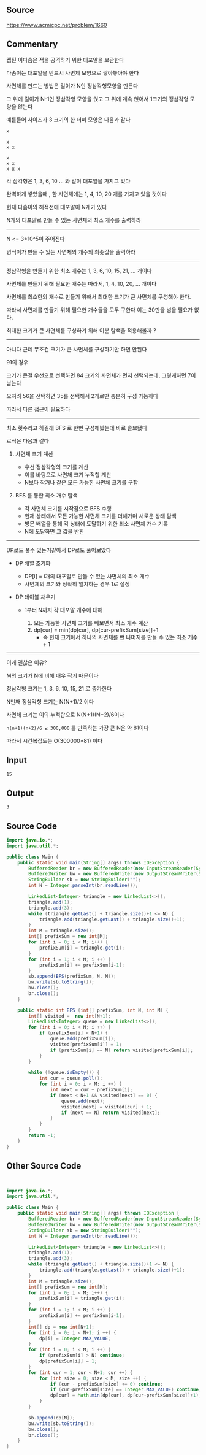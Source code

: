 ## Source

https://www.acmicpc.net/problem/1660

## Commentary

캡틴 이다솜은 적을 공격하기 위한 대포알을 보관한다

다솜이는 대포알을 반드시 사면체 모양으로 쌓아놓아야 한다

사면체를 만드는 방법은 길이가 N인 정삼각형모양을 만든다

그 위에 길이가 N-1인 정삼각형 모양을 얹고 그 위에 계속 얹어서 1크기의 정삼각형 모양을 얹는다

예를들어 사이즈가 3 크기의 한 더미 모양은 다음과 같다

```
x

x
x x

x
x x
x x x

```

각 삼각형은 1, 3, 6, 10 ... 와 같이 대포알을 가지고 있다

완벽하게 쌓았을때 , 한 사면체에는 1, 4, 10, 20 개를 가지고 있을 것이다

현재 다솜이의 해적선에 대포알이 N개가 있다

N개의 대포알로 만들 수 있는 사면체의 최소 개수를 출력하라

----


N <= 3*10^5이 주어진다

영식이가 만들 수 있는 사면체의 개수의 최솟값을 출력하라

---

정삼각형을 만들기 위한 최소 개수는 1, 3, 6, 10, 15, 21, ... 개이다

사면체를 만들기 위해 필요한 개수는 따라서, 1, 4, 10, 20, ... 개이다


사면체를 최소한의 개수로 만들기 위해서 최대한 크기가 큰 사면체를 구성해야 한다.

따라서 사면체를 만들기 위해 필요한 개수들을 모두 구한다 이는 30만을 넘을 필요가 없다.

최대한 크기가 큰 사면체를 구성하기 위해 이분 탐색을 적용해볼까 ? 

-----

아니다 근데 무조건 크기가 큰 사면체를 구성하기만 하면 안된다

91의 경우

크기가 큰걸 우선으로 선택하면 84 크기의 사면체가 먼저 선택되는데, 그렇게하면 7이 남는다

오히려 56을 선택하면 35를 선택해서 2개로만 충분히 구성 가능하다

따라서 다른 접근이 필요하다

----

최소 횟수라고 하길래 BFS 로 한번 구성해봤는데 바로 솔브됐다

로직은 다음과 같다

1. 사면체 크기 계산
    - 우선 정삼각형의 크기를 계산
    - 이를 바탕으로 사면체 크기 누적합 계산
    - N보다 작거나 같은 모든 가능한 사면체 크기를 구함

2. BFS 를 통한 최소 개수 탐색
    - 각 사면체 크기를 시작점으로 BFS 수행
    - 현재 상태에서 모든 가능한 사면체 크기를 더해가며 새로운 상태 탐색
    - 방문 배열을 통해 각 상태에 도달하기 위한 최소 사면체 개수 기록
    - N에 도달하면 그 값을 반환


----

DP로도 풀수 있는거같아서 DP로도 풀어보았다


- DP 배열 초기화
    - DP[i] = i개의 대포알로 만들 수 있는 사면체의 최소 개수
    - 사면체의 크기와 정확히 일치하는 경우 1로 설정

- DP 테이블 채우기
    - 1부터 N까지 각 대포알 개수에 대해

        1. 모든 가능한 사면체 크기를 빼보면서 최소 개수 계산
        2. dp[cur] = min(dp[cur], dp[cur-prefixSum[size]]+1
            - 즉 현재 크기에서 하나의 사면체를 뺀 나머지를 만들 수 있는 최소 개수 + 1

----

이게 괜찮은 이유?

M의 크기가 N에 비해 매우 작기 때문이다

정삼각형 크기는 1, 3, 6, 10, 15, 21 로 증가한다

N번째 정삼각형 크기는 N(N+1)/2 이다

사면체 크기는 이의 누적합으로 N(N+1)(N+2)/6이다

`n(n+1)(n+2)/6 ≤ 300,000` 를 만족하는 가장 큰 N은 약 81이다

따라서 시간복잡도는 O(300000*81) 이다



## Input
```
15
```

## Output
```
3
```

## Source Code

```java
import java.io.*;
import java.util.*;

public class Main {
    public static void main(String[] args) throws IOException {
        BufferedReader br = new BufferedReader(new InputStreamReader(System.in));
        BufferedWriter bw = new BufferedWriter(new OutputStreamWriter(System.out));
        StringBuilder sb = new StringBuilder("");
        int N = Integer.parseInt(br.readLine());

        LinkedList<Integer> triangle = new LinkedList<>();
        triangle.add(1);
        triangle.add(3);
        while (triangle.getLast() + triangle.size()+1 <= N) {
            triangle.add(triangle.getLast() + triangle.size()+1);
        }
        int M = triangle.size();
        int[] prefixSum = new int[M];
        for (int i = 0; i < M; i++) {
            prefixSum[i] = triangle.get(i);
        }
        for (int i = 1; i < M; i ++) {
            prefixSum[i] += prefixSum[i-1];
        }
        sb.append(BFS(prefixSum, N, M));
        bw.write(sb.toString());
        bw.close();
        br.close();
    }

    public static int BFS (int[] prefixSum, int N, int M) {
        int[] visited =  new int[N+1];
        LinkedList<Integer> queue = new LinkedList<>();
        for (int i = 0; i < M; i ++) {
            if (prefixSum[i] < N+1) {
                queue.add(prefixSum[i]);
                visited[prefixSum[i]] = 1;
                if (prefixSum[i] == N) return visited[prefixSum[i]];
            }
        }

        while (!queue.isEmpty()) {
            int cur = queue.poll();
            for (int i = 0; i < M; i ++) {
                int next = cur + prefixSum[i];
                if (next < N+1 && visited[next] == 0) {
                    queue.add(next);
                    visited[next] = visited[cur] + 1;
                    if (next == N) return visited[next];
                }
            }
        }
        return -1;
    }
}
```

## Other Source Code

```java


import java.io.*;
import java.util.*;

public class Main {
    public static void main(String[] args) throws IOException {
        BufferedReader br = new BufferedReader(new InputStreamReader(System.in));
        BufferedWriter bw = new BufferedWriter(new OutputStreamWriter(System.out));
        StringBuilder sb = new StringBuilder("");
        int N = Integer.parseInt(br.readLine());

        LinkedList<Integer> triangle = new LinkedList<>();
        triangle.add(1);
        triangle.add(3);
        while (triangle.getLast() + triangle.size()+1 <= N) {
            triangle.add(triangle.getLast() + triangle.size()+1);
        }
        int M = triangle.size();
        int[] prefixSum = new int[M];
        for (int i = 0; i < M; i++) {
            prefixSum[i] = triangle.get(i);
        }
        for (int i = 1; i < M; i ++) {
            prefixSum[i] += prefixSum[i-1];
        }
        int[] dp = new int[N+1];
        for (int i = 0; i < N+1; i ++) {
            dp[i] = Integer.MAX_VALUE;
        }
        for (int i = 0; i < M; i ++) {
            if (prefixSum[i] > N) continue;
            dp[prefixSum[i]] = 1;
        }
        for (int cur = 1; cur < N+1; cur ++) {
            for (int size = 0; size < M; size ++) {
                if (cur - prefixSum[size] <= 0) continue;
                if (cur-prefixSum[size] == Integer.MAX_VALUE) continue;
                dp[cur] = Math.min(dp[cur], dp[cur-prefixSum[size]]+1);
            }
        }

        sb.append(dp[N]);
        bw.write(sb.toString());
        bw.close();
        br.close();
    }
}

```
